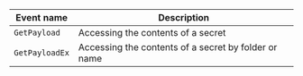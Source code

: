 Event name | Description
--- | ---
`GetPayload` | Accessing the contents of a secret
`GetPayloadEx` | Accessing the contents of a secret by folder or name
